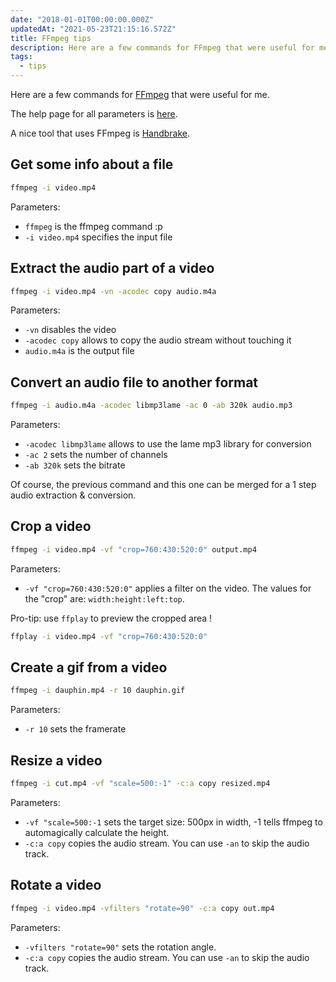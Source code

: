 ```yaml
---
date: "2018-01-01T00:00:00.000Z"
updatedAt: "2021-05-23T21:15:16.572Z"
title: FFmpeg tips
description: Here are a few commands for FFmpeg that were useful for me.
tags:
  - tips
---
```


Here are a few commands for [FFmpeg](https://ffmpeg.org/) that were useful for me.

The help page for all parameters is [here](https://ffmpeg.org/ffmpeg.html).

A nice tool that uses FFmpeg is [Handbrake](https://handbrake.fr/).

## Get some info about a file

```bash
ffmpeg -i video.mp4
```

Parameters:

- `ffmpeg` is the ffmpeg command :p
- `-i video.mp4` specifies the input file

## Extract the audio part of a video

```bash
ffmpeg -i video.mp4 -vn -acodec copy audio.m4a
```

Parameters:

- `-vn` disables the video
- `-acodec copy` allows to copy the audio stream without touching it
- `audio.m4a` is the output file

## Convert an audio file to another format

```bash
ffmpeg -i audio.m4a -acodec libmp3lame -ac 0 -ab 320k audio.mp3
```

Parameters:

- `-acodec libmp3lame` allows to use the lame mp3 library for conversion
- `-ac 2` sets the number of channels
- `-ab 320k` sets the bitrate

Of course, the previous command and this one can be merged for a 1 step audio extraction & conversion.

## Crop a video

```bash
ffmpeg -i video.mp4 -vf "crop=760:430:520:0" output.mp4
```

Parameters:

- `-vf "crop=760:430:520:0"` applies a filter on the video. The values for the "crop" are: `width:height:left:top`.

Pro-tip: use `ffplay` to preview the cropped area !

```bash
ffplay -i video.mp4 -vf "crop=760:430:520:0"
```

## Create a gif from a video

```bash
ffmpeg -i dauphin.mp4 -r 10 dauphin.gif
```

Parameters:

- `-r 10` sets the framerate

## Resize a video

```bash
ffmpeg -i cut.mp4 -vf "scale=500:-1" -c:a copy resized.mp4
```

Parameters:

- `-vf "scale=500:-1` sets the target size: 500px in width, -1 tells ffmpeg to automagically calculate the height.
- `-c:a copy` copies the audio stream. You can use `-an` to skip the audio track.

## Rotate a video

```bash
ffmpeg -i video.mp4 -vfilters "rotate=90" -c:a copy out.mp4
```

Parameters:

- `-vfilters "rotate=90"` sets the rotation angle.
- `-c:a copy` copies the audio stream. You can use `-an` to skip the audio track.
